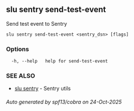 ## slu sentry send-test-event

Send test event to Sentry

```
slu sentry send-test-event <sentry_dsn> [flags]
```

### Options

```
  -h, --help   help for send-test-event
```

### SEE ALSO

* [slu sentry](slu_sentry.md)	 - Sentry utils

###### Auto generated by spf13/cobra on 24-Oct-2025
